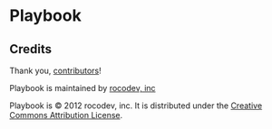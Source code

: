 Playbook
======



Credits
-------

Thank you, [contributors](/rocodev/playbook/graphs/contributors)!



Playbook is maintained by [rocodev, inc](http://rocodev.com)


Playbook is © 2012 rocodev, inc. It is distributed under the [Creative Commons
Attribution License](http://creativecommons.org/licenses/by/3.0/).